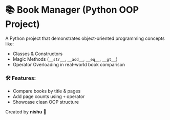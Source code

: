 # 📚 Book Manager (Python OOP Project)

A Python project that demonstrates object-oriented programming concepts like:
- Classes & Constructors
- Magic Methods (`__str__`, `__add__`, `__eq__`, `__gt__`)
- Operator Overloading in real-world book comparison

### 🛠 Features:
- Compare books by title & pages
- Add page counts using `+` operator
- Showcase clean OOP structure

Created by **nishu** 🚀  
